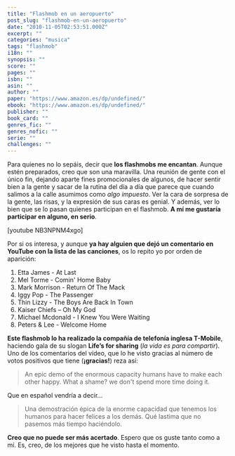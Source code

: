 ```yaml
---
title: "Flashmob en un aeropuerto"
post_slug: "flashmob-en-un-aeropuerto"
date: "2010-11-05T02:53:51.000Z"
excerpt: ""
categories: "musica"
tags: "flashmob"
i18n: ""
synopsis: ""
score: ""
pages: ""
isbn: ""
asin: ""
author: ""
paper: "https://www.amazon.es/dp/undefined/"
ebook: "https://www.amazon.es/dp/undefined/"
publisher: ""
book_card: ""
genres_fic: ""
genres_nofic: ""
serie: ""
challenges: ""
---
```


Para quienes no lo sepáis, decir que **los flashmobs me encantan**. Aunque estén preparados, creo que son una maravilla. Una reunión de gente con el único fin, dejando aparte fines promocionales de algunos, de hacer sentir bien a la gente y sacar de la rutina del día a día que parece que cuando salimos a la calle asumimos como _algo impuesto_. Ver la cara de sorpresa de la gente, las risas, y la expresión de sus caras es genial. Y además, ver lo bien que se lo pasan quienes participan en el flashmob. **A mí me gustaría participar en alguno, en serio**.

\[youtube NB3NPNM4xgo\]

Por si os interesa, y aunque **ya hay alguien que dejó un comentario en YouTube con la lista de las canciones**, os lo repito yo por orden de aparición:

1. Etta James - At Last
2. Mel Torme - Comin' Home Baby
3. Mark Morrison - Return Of The Mack
4. Iggy Pop - The Passenger
5. Thin Lizzy - The Boys Are Back In Town
6. Kaiser Chiefs – Oh My God
7. Michael Mcdonald - I Knew You Were Waiting
8. Peters & Lee - Welcome Home

**Este flashmob lo ha realizado la compañía de telefonía inglesa T-Mobile**, haciendo gala de su slogan **Life’s for sharing** (_la vida es para compartir_). Uno de los comentarios del vídeo, que lo he visto gracias al número de votos positivos que tiene (**¡gracias!**) reza así:

> An epic demo of the enormous capacity humans have to make each other happy. What a shame? we don't spend more time doing it.

Que en español vendría a decir...

> Una demostración épica de la enorme capacidad que tenemos los humanos para hacer felices a los demás. Qué lastima que no pasemos más tiempo haciéndolo.

**Creo que no puede ser más acertado**. Espero que os guste tanto como a mí. Es, creo, de los mejores que he visto hasta el momento.
